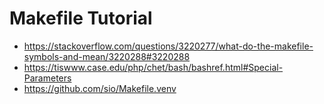 # Makefile Tutorial
* https://stackoverflow.com/questions/3220277/what-do-the-makefile-symbols-and-mean/3220288#3220288
* https://tiswww.case.edu/php/chet/bash/bashref.html#Special-Parameters
* https://github.com/sio/Makefile.venv
